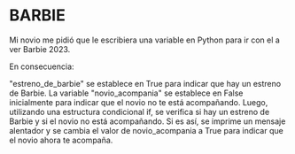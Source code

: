 # BARBIE

Mi novio me pidió que le escribiera una variable en Python para ir con el a ver Barbie 2023. 

En consecuencia: 

"estreno_de_barbie" se establece en True para indicar que hay un estreno de Barbie. La variable "novio_acompania" se establece en False inicialmente para indicar que el novio no te está acompañando. Luego, utilizando una estructura condicional if, se verifica si hay un estreno de Barbie y si el novio no está acompañando. Si es así, se imprime un mensaje alentador y se cambia el valor de novio_acompania a True para indicar que el novio ahora te acompaña. 
